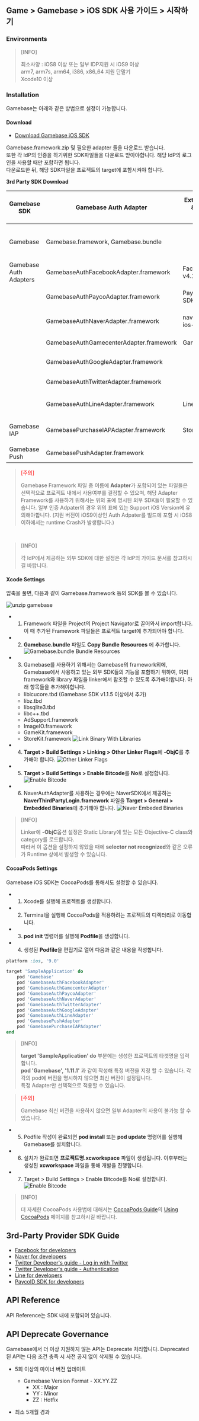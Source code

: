## Game > Gamebase > iOS SDK 사용 가이드 > 시작하기

### Environments


> [INFO]
>
> 최소사양 : iOS8 이상 또는 일부 IDP지원 시 iOS9 이상 <br/>
> arm7, arm7s, arm64, i386, x86_64 지원 단말기<br/>
> Xcode10 이상
>


### Installation

Gamebase는 아래와 같은 방법으로 설정이 가능합니다.

#### Download

* [Download Gamebase iOS SDK](/Download/#game-gamebase)

Gamebase.framework.zip 및 필요한 adapter 들을 다운로드 받습니다.<br/>
또한 각 IdP의 인증을 하기위한 SDK파일들을 다운로드 받아야합니다. 해당 IdP의 로그인을 사용할 때만 포함하면 됩니다.<br/>
다운로드한 뒤, 해당 SDK파일을 프로젝트의 target에 포함시켜야 합니다.

**3rd Party SDK Download**

| Gamebase SDK | Gamebase Auth Adapter | External(iOS) SDK & Compatible Version | 용도 | External SDK Download Link | Support iOS Version |
| --- | --- | --- | --- | --- | --- |
| Gamebase | Gamebase.framework, Gamebase.bundle |  | Gamebase의 Interface 및 핵심 로직을 포함 |  | iOS8 or later
| Gamebase Auth Adapters | GamebaseAuthFacebookAdapter.framework | FacebookSDK v4.17.0 | Facebook 로그인을 지원 | [LINK \[Go to Download\]](https://developers.facebook.com/docs/ios/downloads) | iOS8 or later |
|  | GamebaseAuthPaycoAdapter.framework | PaycoID Login 3rd SDK v1.1.6 | Payco 로그인을 지원 | [LINK \[Go to Download\]](https://developers.payco.com/guide/sdk/download) | iOS8 or later |
|  | GamebaseAuthNaverAdapter.framework | naveridlogin-sdk-ios-4.0.10 | Naver 로그인을 지원 | [LINK \[Go to Download\]](https://developers.naver.com/docs/login/sdks/) | iOS9 or later |
|  | GamebaseAuthGamecenterAdapter.framework | GameKit.framework | Gamecenter 로그인을 지원 |  | iOS8 or later |
|  | GamebaseAuthGoogleAdapter.framework | | Google 로그인을 지원 | | iOS9 or later |
|  | GamebaseAuthTwitterAdapter.framework | | Twitter 로그인을 지원 | | iOS8 or later |
|  | GamebaseAuthLineAdapter.framework | LineSDK v4.1.1 | LINE 로그인을 지원 | [LINK \[Go to Download\]](https://github.com/line/line-sdk-starter-ios-v2) | iOS8 or later |
| Gamebase IAP | GamebasePurchaseIAPAdapter.framework | StoreKit.framework | 게임 내 결제를 지원 | Gamebase IAP 내에 포함 | iOS8 or later |
| Gamebase Push | GamebasePushAdapter.framework |  | Push를 지원 | Gamebase내에 포함 | iOS8 or later |



> <font color="red">[주의]</font><br/>
>
> Gamebase Framework 파일 중 이름에 **Adapter**가 포함되어 있는 파일들은 선택적으로 프로젝트 내에서 사용여부를 결정할 수 있으며, 해당 Adapter Framework를 사용하기 위해서는 위의 표에 명시된 외부 SDK들이 필요할 수 있습니다.
> 일부 인증 Adpater의 경우 위의 표에 있는 Support iOS Version에 유의해야합니다.
> (지원 버전이 iOS9이상인 Auth Adpater를 빌드에 포함 시 iOS8이하에서는 runtime Crash가 발생합니다.)

<br/>


> [INFO]
> 
> 각 IdP에서 제공하는 외부 SDK에 대한 설정은 각 IdP의 가이드 문서를 참고하시길 바랍니다.
>

#### Xcode Settings

압축을 풀면, 다음과 같이 Gamebase.framework 등의 SDK를 볼 수 있습니다.

![unzip gamebase](http://static.toastoven.net/prod_gamebase/iOSDevelopersGuide/ios-developers-guide-installation-002_1.0.0.png)


* 1) Framework 파일을 Project의 Project Navigator로 끌어와서 import합니다. 이 때 추가된 Framework 파일들은 프로젝트 target에 추가되어야 합니다. 
* 2) **Gamebase.bundle** 파일도 **Copy Bundle Resources** 에 추가합니다.
![Gamebase.bundle Bundle Resources](http://static.toastoven.net/prod_gamebase/iOSDevelopersGuide/ios-developers-guide-installation-003_1.0.0.png)
* 3) Gamebase를 사용하기 위해서는 Gamebase의 framework외에, Gamebase에서 사용하고 있는 외부 SDK들의 기능을 포함하기 위하여, 여러 framework와 library 파일을 linker에서 참조할 수 있도록 추가해야합니다. 아래 항목들을 추가해야합니다.
    * libicucore.tbd (Gamebase SDK v1.1.5 이상에서 추가)
    * libz.tbd
    * libsqlite3.tbd
    * libc++.tbd
    * AdSupport.framework
    * ImageIO.framework
    * GameKit.framework
    * StoreKit.framework
![Link Binary With Libraries](http://static.toastoven.net/prod_gamebase/iOSDevelopersGuide/ios-developers-guide-installation-005_1.0.0.png)
* 4) **Target > Build Settings > Linking > Other Linker Flags**에 **-ObjC**를 추가해야 합니다.
![Other Linker Flags](http://static.toastoven.net/prod_gamebase/iOSDevelopersGuide/ios-developers-guide-installation-006_1.0.0.png)
* 5) **Target > Build Settings > Enable Bitcode**를 **No**로 설정합니다.
![Enable Bitcode](http://static.toastoven.net/prod_gamebase/iOSDevelopersGuide/ios-developers-guide-installation-007_1.0.0.png)
* 6) NaverAuthAdapter를 사용하는 경우에는 NaverSDK에서 제공하는 **NaverThirdPartyLogin.framework** 파일을 **Target > General > Embedded Binaries**에 추가해야 합니다.
 ![Naver Embeded Binaries](http://static.toastoven.net/prod_gamebase/iOSDevelopersGuide/ios-developers-guide-started-001_1.7.0.png)

> [INFO]
>
> Linker에 **-ObjC**옵션 설정은 Static Library에 있는 모든 Objective-C class와 category를 로드합니다. <br/>
> 따라서 이 옵션을 설정하지 않았을 때에 **selector not recognized**와 같은 오류가 Runtime 상에서 발생할 수 있습니다.
>

#### CocoaPods Settings

Gamebase iOS SDK는 CocoaPods를 통해서도 설정할 수 있습니다.

* 1) Xcode를 실행해 프로젝트를 생성합니다.
* 2) Terminal을 실행해 CocoaPods을 적용하려는 프로젝트의 디렉터리로 이동합니다.
* 3) **pod init** 명령어를 실행해 **Podfile**을 생성합니다.
* 4) 생성된 **Podfile**을 편집기로 열어 다음과 같은 내용을 작성합니다.

```ruby
platform :ios, '9.0'

target 'SampleApplication' do
    pod 'Gamebase'
    pod 'GamebaseAuthFacebookAdapter'
    pod 'GamebaseAuthGamecenterAdapter'
    pod 'GamebaseAuthPaycoAdapter'
    pod 'GamebaseAuthNaverAdapter'
    pod 'GamebaseAuthTwitterAdapter'
    pod 'GamebaseAuthGoogleAdapter'
    pod 'GamebaseAuthLineAdapter'
    pod 'GamebasePushAdapter'
    pod 'GamebasePurchaseIAPAdapter'
end
```

> [INFO]
>
> **target 'SampleApplication' do** 부분에는 생성한 프로젝트의 타겟명을 입력합니다.<br/>
> **pod 'Gamebase', '1.11.1'** 과 같이 작성해 특정 버전을 지정 할 수 있습니다. 각각의 pod에 버전을 명시하지 않으면 최신 버전이 설정됩니다.<br/>
> 특정 Adapter만 선택적으로 적용할 수 있습니다.
> 



> <font color="red">[주의]</font><br/>
>
> Gamebase 최신 버전을 사용하지 않으면 일부 Adapter의 사용이 불가능 할 수 있습니다.
>

* 5) Podfile 작성이 완료되면 **pod install** 또는 **pod update** 명령어를 실행해 Gamebase를 설치합니다.
* 6) 설치가 완료되면 **프로젝트명.xcworkspace** 파일이 생성됩니다. 이후부터는 생성된 **xcworkspace** 파일을 통해 개발을 진행합니다.
* 7) Target > Build Settings > Enable Bitcode를 No로 설정합니다. 
![Enable Bitcode](http://static.toastoven.net/prod_gamebase/iOSDevelopersGuide/ios-developers-guide-installation-007_1.0.0.png)

> [INFO]
>
> 더 자세한 CocoaPods 사용법에 대해서는 [CocoaPods Guide](https://guides.cocoapods.org/)의 [Using CocoaPods](https://guides.cocoapods.org/using/index.html) 페이지를 참고하시길 바랍니다.
>
>

## 3rd-Party Provider SDK Guide

* [Facebook for developers](https://developers.facebook.com/docs/ios)
* [Naver for developers](https://developers.naver.com/docs/login/ios/)
* [Twitter Developer's guide - Log in with Twitter](https://dev.twitter.com/web/sign-in/implementing)
* [Twitter Developer's guide - Authentication](https://developer.twitter.com/en/docs/basics/authentication/overview/oauth)
* [Line for developers](https://developers.line.me/en/docs/line-login/ios/integrate-line-login/)
* [PaycoID SDK for developers](https://developers.payco.com/guide/development/apply/ios)

## API Reference

API Reference는 SDK 내에 포함되어 있습니다.

## API Deprecate Governance

Gamebase에서 더 이상 지원하지 않는 API는 Deprecate 처리합니다.
Deprecated 된 API는 다음 조건 충족 시 사전 공지 없이 삭제될 수 있습니다.

* 5회 이상의 마이너 버전 업데이트
	* Gamebase Version Format - XX.YY.ZZ
		* XX : Major
		* YY : Minor
		* ZZ : Hotfix

* 최소 5개월 경과
